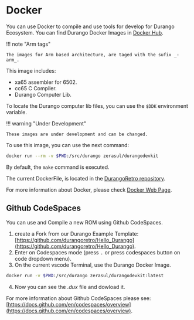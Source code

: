 # Docker

You can use Docker to compile and use tools for develop for Durango Ecosystem. You can find Durango Docker Images in [Docker Hub](https://hub.docker.com/r/zerasul/durangodevkit).

!!! note "Arm tags"

    The images for Arm based architecture, are taged with the sufix _-arm_.

This image includes:

* xa65 assembler for 6502.
* cc65 C Compiler.
* Durango Computer Lib.

To locate the Durango computer lib files, you can use the ```$DDK``` environment variable.

!!! warning "Under Development"

    These images are under development and can be changed.

To use this image, you can use the next command:

```bash
docker run --rm -v $PWD:/src/durango zerasul/durangodevkit
```

By default, the ```make``` command is executed.

The current DockerFile, is located in the [DurangoRetro repository](https://github.com/durangoretro/DurangoDocker).

For more information about Docker, please check [Docker Web Page](https://www.docker.com/).

## Github CodeSpaces

You can use and Compile a new ROM using Github CodeSpaces.

1. create a Fork from our Durango Example Template: [https://github.com/durangoretro/Hello_Durango](https://github.com/durangoretro/Hello_Durango).
2. Enter on Codespaces mode (press <kbd>.</kbd> or press codespaces button on code dropdown menu).
3. On the current vscode Terminal, use the Durango Docker Image.

```bash
docker run -v $PWD:/src/durango zerasul/durangodevkit:latest
```
4. Now you can see the _.dux_ file and dowload it.

For more information about Github CodeSpaces please see: [https://docs.github.com/en/codespaces/overview](https://docs.github.com/en/codespaces/overview).
